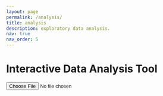 ```yaml
---
layout: page
permalink: /analysis/
title: analysis
description: exploratory data analysis.
nav: true
nav_order: 5
---
```


<h1>Interactive Data Analysis Tool</h1>
<input type="file" id="fileInput" accept=".csv,.txt" />
<div id="filterSection"></div>
<div id="plot"></div>

<script src="https://cdn.plotly.com/plotly-latest.min.js"></script>
<script src="https://cdnjs.cloudflare.com/ajax/libs/PapaParse/5.3.1/papaparse.min.js"></script>
<script src="/assets/js/data_analysis.js"></script>

